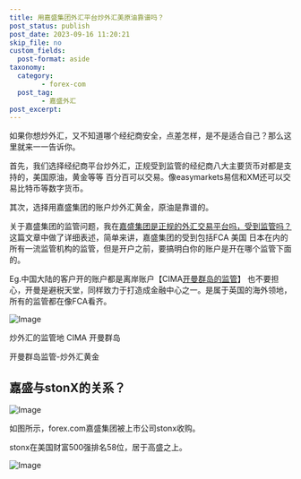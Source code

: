 ```yaml
---
title: 用嘉盛集团外汇平台炒外汇美原油靠谱吗？
post_status: publish
post_date: 2023-09-16 11:20:21
skip_file: no
custom_fields: 
  post-format: aside
taxonomy:
  category:
        - forex-com
  post_tag:
        - 嘉盛外汇
post_excerpt: 
---
```

如果你想炒外汇，又不知道哪个经纪商安全，点差怎样，是不是适合自己？那么这里就来一一告诉你。

首先，我们选择经纪商平台炒外汇，正规受到监管的经纪商八大主要货币对都是支持的，美国原油，黄金等等 百分百可以交易。像easymarkets易信和XM还可以交易比特币等数字货币。

其次，选择用嘉盛集团的账户炒外汇黄金，原油是靠谱的。

关于嘉盛集团的监管问题，我在[嘉盛集团是正规的外汇交易平台吗，受到监管吗？](https://www.ssgg.net/gaincapital-formal-brokers.html)这篇文章中做了详细表述，简单来讲，嘉盛集团的受到包括FCA 美国 日本在内的所有一流监管机构的监管，但是开户之前，要搞明白你的账户是开在哪个监管下面的。

Eg.中国大陆的客户开的账户都是离岸账户【CIMA[开曼群岛的监管](https://baike.baidu.com/item/CIMA/20309720)】 也不要担心，开曼是避税天堂，同样致力于打造成金融中心之一。是属于英国的海外领地，所有的监管都在像FCA看齐。

![Image](https://fastly.jsdelivr.net/gh/jarlin8/img@main/imgHD/1624539075520-cayman.png)

炒外汇的监管地 CIMA 开曼群岛

开曼群岛监管-炒外汇黄金

## 嘉盛与stonX的关系？

![Image](https://fastly.jsdelivr.net/gh/jarlin8/img@main/imgHD/1626964597498-嘉盛与stonX关系.png)

如图所示，forex.com嘉盛集团被上市公司stonx收购。

stonx在美国财富500强排名58位，居于高盛之上。

![Image](https://cdn.fendou.la/tuoss/%E5%98%89%E7%9B%9B%E6%AF%8D%E5%85%AC%E5%8F%B8stonX.png)